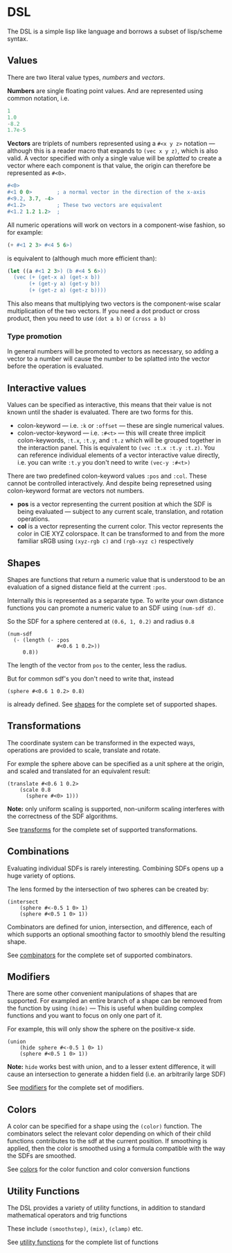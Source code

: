 # DSL

The DSL is a simple lisp like language and borrows a subset of lisp/scheme syntax.

## Values

There are two literal value types, _numbers_ and _vectors_.

**Numbers** are single floating point values. And are represented using common notation, i.e.

```lisp
1
1.0
-8.2
1.7e-5
```

**Vectors** are triplets of numbers represented using a `#<x y z>` notation
&mdash; although this is a reader macro that expands to `(vec x y z)`, which is
also valid. A vector specified with only a single value will be _splatted_ to
create a vector where each component is that value, the origin can therefore be
represented as `#<0>`.

```scheme
#<0>
#<1 0 0>        ; a normal vector in the direction of the x-axis
#<9.2, 3.7, -4>
#<1.2>          ; These two vectors are equivalent
#<1.2 1.2 1.2>  ;
```

All numeric operations will work on vectors in a component-wise fashion, so for example:

```scheme
(+ #<1 2 3> #<4 5 6>)
```

is equivalent to (although much more efficient than):

```scheme
(let ((a #<1 2 3>) (b #<4 5 6>))
  (vec (+ (get-x a) (get-x b))
       (+ (get-y a) (get-y b))
       (+ (get-z a) (get-z b))))
```

This also means that multiplying two vectors is the component-wise scalar multiplication of the two vectors. If you need a dot product or cross product, then you need to use `(dot a b)` or `(cross a b)`

### Type promotion

In general numbers will be promoted to vectors as necessary, so adding a vector
to a number will cause the number to be splatted into the vector before the
operation is evaluated.

## Interactive values

Values can be specified as interactive, this means that their value is not known
until the shader is evaluated. There are two forms for this.

- colon-keyword &mdash; i.e. `:k` or `:offset` &mdash; these are single numerical values.
- colon-vector-keyword &mdash; i.e. `:#<t>` &mdash; this will create three
  implicit colon-keywords, `:t.x`, `:t.y`, and `:t.z` which will be grouped
  together in the interaction panel. This is equivalent to `(vec :t.x :t.y :t.z)`.
  You can reference individual elements of a vector interactive value directly,
  i.e. you can write `:t.y` you don't need to write `(vec-y :#<t>)`

There are two predefined colon-keyword values `:pos` and `:col`. These cannot be controlled interactively. And despite being represetned using colon-keyword format are vectors not numbers.

- **pos** is a vector representing the current position at which the SDF is being evaluated &mdash; subject to any current scale, translation, and rotation operations.
- **col** is a vector representing the current color. This vector represents the color in CIE XYZ colorspace. It can be transformed to and from the more familiar sRGB using `(xyz-rgb c)` and `(rgb-xyz c)` respectively

## Shapes

Shapes are functions that return a numeric value that is understood to be an evaluation of a signed distance field at the current `:pos`.

Internally this is represented as a separate type. To write your own distance
functions you can promote a numeric value to an SDF using `(num-sdf d)`.

So the SDF for a sphere centered at `(0.6, 1, 0.2)` and radius `0.8`

```example
(num-sdf
  (- (length (- :pos
                #<0.6 1 0.2>))
     0.8))
```

The length of the vector from `pos` to the center, less the radius.

But for common sdf's you don't need to write that, instead

```example
(sphere #<0.6 1 0.2> 0.8)
```

is already defined. See [shapes](shapes) for the complete set of supported shapes.

## Transformations

The coordinate system can be transformed in the expected ways, operations are
provided to scale, translate and rotate.

For exmple the sphere above can be specified as a unit sphere at the origin, and scaled and translated for an equivalent result:

```example
(translate #<0.6 1 0.2>
    (scale 0.8
      (sphere #<0> 1)))
```

**Note:** only uniform scaling is supported, non-uniform scaling interferes with
the correctness of the SDF algorithms.

See [transforms](transforms) for the complete set of supported transformations.

## Combinations

Evaluating individual SDFs is rarely interesting. Combining SDFs opens up a huge
variety of options.

The lens formed by the intersection of two spheres can be created by:

```example
(intersect
    (sphere #<-0.5 1 0> 1)
    (sphere #<0.5 1 0> 1))
```

Combinators are defined for union, intersection, and difference, each of which supports an optional smoothing factor to smoothly blend the resulting shape.

See [combinators](combinators) for the complete set of supported combinators.

## Modifiers

There are some other convenient manipulations of shapes that are supported. For exampled an entire branch of a shape can be removed from the function by using
`(hide)` &mdash; This is useful when building complex functions and you want to focus on only one part of it.

For example, this will only show the sphere on the positive-x side.

```example
(union
    (hide sphere #<-0.5 1 0> 1)
    (sphere #<0.5 1 0> 1))
```

**Note:** `hide` works best with union, and to a lesser extent difference, it will cause an intersection to generate a hidden field (i.e. an arbitrarily large SDF)

See [modifiers](modifiers) for the complete set of modifiers.

## Colors

A color can be specified for a shape using the `(color)` function. The
combinators select the relevant color depending on which of their child
functions contributes to the sdf at the current position. If smoothing is
applied, then the color is smoothed using a formula compatible with the way the
SDFs are smoothed.

See [colors](colors) for the color function and color conversion functions

## Utility Functions

The DSL provides a variety of utility functions, in addition to standard mathematical operators and trig functions

These include `(smoothstep)`, `(mix)`, `(clamp)` etc.

See [utility functions](utility) for the complete list of functions
